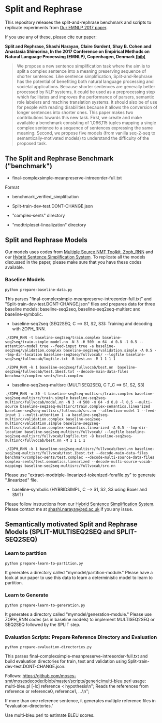 # Split and Rephrase

This repository releases the split-and-rephrase benchmark and scripts to replicate experiments from [Our EMNLP 2017 paper](http://aclweb.org/anthology/D/D17/D17-1065.pdf). 

If you use any of these, please cite our paper:

**Split and Rephrase, Shashi Narayan, Claire Gardent, Shay B. Cohen and Anastasia Shimorina, In the 2017 Conference on Empirical Methods on Natural Language Processing (EMNLP), Copenhagen, Denmark [(bib)](http://aclweb.org/anthology/D/D17/D17-1065.bib)**

> We propose a new sentence simplification task where the aim is to split a complex sentence into a meaning preserving sequence of shorter sentences.  Like sentence simplification, Split-and-Rephrase has the potential of benefiting both natural language processing and societal applications. Because shorter sentences are generally better processed by NLP systems, it could be used as a preprocessing step which facilitates and improves the performance of parsers, semantic role labelers and machine translation systems. It should also be of use for people with reading disabilities because it allows the conversion of longer sentences into shorter ones. This paper makes two contributions towards this new task. First, we create and make available a benchmark consisting of 1,066,115 tuples mapping a single complex sentence to a sequence of sentences expressing the same meaning. Second, we propose five models (from vanilla seq-2-seq to semantically-motivated models) to understand the difficulty of the proposed task.

## The Split and Rephrase Benchmark ("benchmark")

* final-complexsimple-meanpreserve-intreeorder-full.txt

Format

* benchmark_verified_simplifcation

* Split-train-dev-test.DONT-CHANGE.json


* "complex-sents" directory

* "modtripleset-linealization" directory



## Split and Rephrase Models

Our models uses codes from [Multiple Source NMT Toolkit,
Zoph_RNN](https://github.com/isi-nlp/Zoph_RNN) and our [Hybrid
Sentence Simplification
System](https://github.com/shashiongithub/Sentence-Simplification-ACL14). To
replicate all the models discussed in the paper, please make sure that
you have these codes available.

### Baseline Models

```
python prepare-baseline-data.py
```

This parses "final-complexsimple-meanpreserve-intreeorder-full.txt"
and "Split-train-dev-test.DONT-CHANGE.json" files and prepares data
for three baseline models: baseline-seq2seq, baseline-seq2seq-multisrc
and baseline-symbolic.

* baseline-seq2seq (SEQ2SEQ, C ==> S1, S2, S3): Training and decoding with ZOPH_RNN.

```
./ZOPH_RNN -t baseline-seq2seq/train.complex baseline-seq2seq/train.simple model.nn -N 3 -H 500 -m 64 -d 0.8 -l 0.5 --attention-model true --feed-input true -a baseline-seq2seq/validation.complex baseline-seq2seq/validation.simple -A 0.5 --tmp-dir-location baseline-seq2seq/fullvocab/ --logfile baseline-seq2seq/fullvocab/logfile.txt -B best.nn -M 1 1 1 1

./ZOPH_RNN -k 1 baseline-seq2seq/fullvocab/best.nn  baseline-seq2seq/fullvocab/test.1best.txt --decode-main-data-files benchmark/complex-sents/test.complex
```

* baseline-seq2seq-multisrc (MULTISEQ2SEQ, C T_C ==> S1, S2, S3) 

```
./ZOPH_RNN -n 30 -t baseline-seq2seq-multisrc/train.complex baseline-seq2seq-multisrc/train.simple baseline-seq2seq-multisrc/fullvocab/model.nn -N 3 -H 500 -m 64 -d 0.8 -l 0.5 --multi-source baseline-seq2seq-multisrc/train.complex-semantics.linearized baseline-seq2seq-multisrc/fullvocab/src.nn --attention-model 1 --feed-input 1 --multi-attention 1 -a baseline-seq2seq-multisrc/validation.complex baseline-seq2seq-multisrc/validation.simple baseline-seq2seq-multisrc/validation.complex-semantics.linearized -A 0.5 --tmp-dir-location baseline-seq2seq-multisrc/fullvocab/ --logfile baseline-seq2seq-multisrc/fullvocab/logfile.txt -B baseline-seq2seq-multisrc/fullvocab/best.nn -M 1 1 1 1

./ZOPH_RNN -k 1 baseline-seq2seq-multisrc/fullvocab/best.nn baseline-seq2seq-multisrc/fullvocab/test.1best.txt --decode-main-data-files benchmark/complex-sents/test.complex --decode-multi-source-data-files complex-sents/test.semantics.linearized --decode-multi-source-vocab-mappings baseline-seq2seq-multisrc/fullvocab/src.nn
```

Please use "extract-modtriple-linearized-tokenized-forafile.py" to generate ".linearized" file.

* baseline-symbolic (HYBRIDSIMPL, C ==> S1, S2, S3 using Boxer and SMT)

Please follow instructions from our [Hybrid Sentence Simplification
System](https://github.com/shashiongithub/Sentence-Simplification-ACL14). Please
contact me at shashi.narayan@ed.ac.uk if you any issue.

## Semantically motivated Split and Rephrase Models (SPLIT-MULTISEQ2SEQ and SPLIT-SEQ2SEQ)

### Learn to partition

```
python prepare-learn-to-partition.py
```

It generates a directory called "mymodel/partition-module." Please
have a look at our paper to use this data to learn a deterministic
model to learn to partition.

### Learn to Generate

```
python prepare-learn-to-generation.py
```

It generates a directory called "mymodel/generation-module." Please
use ZOPH_RNN codes (as in baseline models) to implement MULTISEQ2SEQ
or SEQ2SEQ followed by the SPLIT step. 


### Evaluation Scripts: Prepare Reference Directory and Evaluation

```
python prepare-evaluation-directories.py
```

This parses final-complexsimple-meanpreserve-intreeorder-full.txt and
build evaluation directories for train, test and validation using
Split-train-dev-test.DONT-CHANGE.json.

Follows: https://github.com/moses-smt/mosesdecoder/blob/master/scripts/generic/multi-bleu.perl
usage: multi-bleu.pl [-lc] reference < hypothesis\n";
Reads the references from reference or reference0, reference1, ...\n";

If more than one reference sentence, it generates multiple reference
files in "evaluation-directories."

Use multi-bleu.perl to estimate BLEU scores.
 